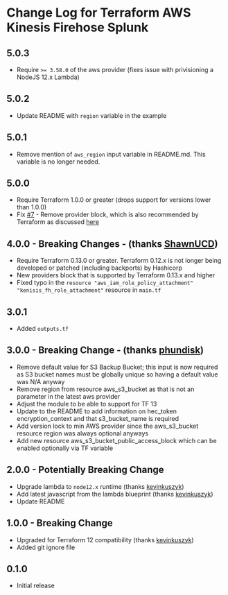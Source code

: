 # Change Log for Terraform AWS Kinesis Firehose Splunk

## 5.0.3
  * Require `>= 3.58.0` of the aws provider (fixes issue with privisioning a NodeJS 12.x Lambda)

## 5.0.2
  * Update README with `region` variable in the example

## 5.0.1
  * Remove mention of `aws_region` input variable in README.md. This variable is no longer needed.

## 5.0.0
  * Require Terraform 1.0.0 or greater (drops support for versions lower than 1.0.0)
  * Fix [#7](https://github.com/disney/terraform-aws-kinesis-firehose-splunk/issues/7) - Remove provider block, which is also recommended by Terraform as discussed [here](https://github.com/hashicorp/terraform/issues/28580#issuecomment-831263879)

## 4.0.0 - Breaking Changes - (thanks [ShawnUCD](https://github.com/ShawnUCD))
  * Require Terraform 0.13.0 or greater. Terraform 0.12.x is not longer being developed or patched (including backports) by Hashicorp
  * New providers block that is supported by Terraform 0.13.x and higher
  * Fixed typo in the `resource "aws_iam_role_policy_attachment" "kenisis_fh_role_attachment"` resource in `main.tf`

## 3.0.1
  * Added `outputs.tf`

## 3.0.0 - Breaking Change - (thanks [phundisk](https://github.com/phundisk))
  * Remove default value for S3 Backup Bucket; this input is now required as S3 bucket names must be globally unique so having a default value was N/A anyway
  * Remove region from resource aws_s3_bucket as that is not an parameter in the latest aws provider
  * Adjust the module to be able to support for TF 13
  * Update to the README to add information on hec_token encryption_context and that s3_bucket_name is required
  * Add version lock to min AWS provider since the aws_s3_bucket resource region was always optional anyways
  * Add new resource aws_s3_bucket_public_access_block which can be enabled optionally via TF variable

## 2.0.0 - Potentially Breaking Change
  * Upgrade lambda to `node12.x` runtime (thanks [kevinkuszyk](https://github.com/kevinkuszyk))
  * Add latest javascript from the lambda blueprint (thanks [kevinkuszyk](https://github.com/kevinkuszyk))
  * Update README

## 1.0.0 - Breaking Change
  * Upgraded for Terraform 12 compatibility (thanks [kevinkuszyk](https://github.com/kevinkuszyk))
  * Added git ignore file

## 0.1.0
  * Initial release
